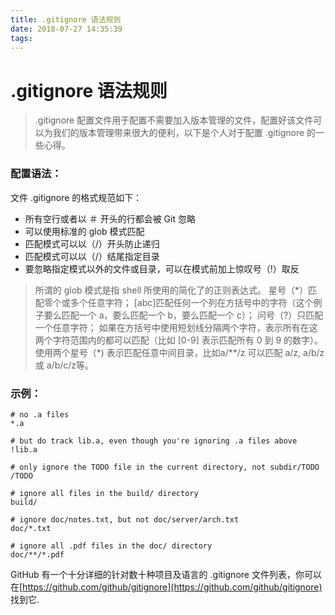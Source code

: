 ```yaml
---
title: .gitignore 语法规则
date: 2018-07-27 14:35:39
tags:
---
```


# .gitignore 语法规则

> .gitignore 配置文件用于配置不需要加入版本管理的文件，配置好该文件可以为我们的版本管理带来很大的便利，以下是个人对于配置 .gitignore 的一些心得。

### 配置语法：

文件 .gitignore 的格式规范如下：

- 所有空行或者以 ＃ 开头的行都会被 Git 忽略
- 可以使用标准的 glob 模式匹配
- 匹配模式可以以（/）开头防止递归
- 匹配模式可以以（/）结尾指定目录
- 要忽略指定模式以外的文件或目录，可以在模式前加上惊叹号（!）取反

> 所谓的 glob 模式是指 shell 所使用的简化了的正则表达式。
> 星号（\*）匹配零个或多个任意字符；
> [abc]匹配任何一个列在方括号中的字符（这个例子要么匹配一个 a，要么匹配一个 b，要么匹配一个 c）；
> 问号（?）只匹配一个任意字符；
> 如果在方括号中使用短划线分隔两个字符，表示所有在这两个字符范围内的都可以匹配（比如 [0-9] 表示匹配所有 0 到 9 的数字）。
> 使用两个星号（\*) 表示匹配任意中间目录，比如a/**/z 可以匹配 a/z, a/b/z 或 a/b/c/z等。

### 示例：

```
# no .a files
*.a

# but do track lib.a, even though you're ignoring .a files above
!lib.a

# only ignore the TODO file in the current directory, not subdir/TODO
/TODO

# ignore all files in the build/ directory
build/

# ignore doc/notes.txt, but not doc/server/arch.txt
doc/*.txt

# ignore all .pdf files in the doc/ directory
doc/**/*.pdf
```

GitHub 有一个十分详细的针对数十种项目及语言的 .gitignore 文件列表，你可以在[https://github.com/github/gitignore](https://github.com/github/gitignore) 找到它.